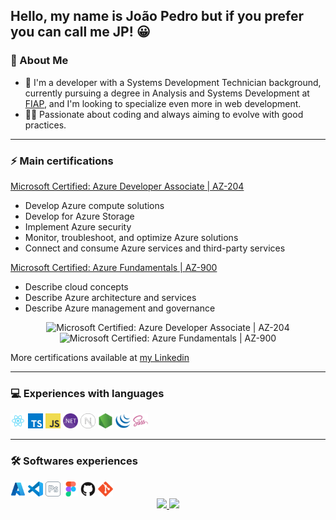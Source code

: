 ## Hello, my name is João Pedro but if you prefer you can call me JP! 😀

<h3>🚀 About Me</h3>
<div>
  <ul>
    <li>🌱 I'm a developer with a Systems Development Technician background, currently pursuing a degree in Analysis and Systems Development at <a href="https://www.fiap.com.br/" target="_blank">FIAP</a>, and I'm looking to specialize even more in web development.</li>
    <li>👨‍💻 Passionate about coding and always aiming to evolve with good practices.</li>
  </ul>
</div>


---

<h3>⚡ Main certifications</h3>

<div>
  <a href="https://learn.microsoft.com/pt-br/users/joaopelisson/credentials/f579cd1cdb3cf3af" target="_blank">Microsoft Certified: Azure Developer Associate | AZ-204</a>
  <ul>
    <li>Develop Azure compute solutions</li>
    <li>Develop for Azure Storage</li>
    <li>Implement Azure security</li>
    <li>Monitor, troubleshoot, and optimize Azure solutions</li>
    <li>Connect and consume Azure services and third-party services</li>
  </ul>

  <a href="https://learn.microsoft.com/pt-br/users/joaopelisson/credentials/b1abd4830a8ebbe" target="_blank">Microsoft Certified: Azure Fundamentals | AZ-900</a>
  <ul>
    <li>Describe cloud concepts</li>
    <li>Describe Azure architecture and services</li>
    <li>Describe Azure management and governance</li>
  </ul>

  <div align="center">
      <img src="https://learn.microsoft.com/pt-br/media/learn/certification/badges/microsoft-certified-associate-badge.svg" width="170"  alt="Microsoft Certified: Azure Developer Associate | AZ-204" />
      <img src="https://learn.microsoft.com/pt-br/media/learn/certification/badges/microsoft-certified-fundamentals-badge.svg" width="170" alt="Microsoft Certified: Azure Fundamentals | AZ-900" />
  </div>

  <p>More certifications available at <a href="https://www.linkedin.com/in/joaopedrovp/" target="_blank">my Linkedin</a></p>
  
</div>

---

<h3>💻 Experiences with languages</h3>
<div>
  <img src="https://raw.githubusercontent.com/github/explore/80688e429a7d4ef2fca1e82350fe8e3517d3494d/topics/react/react.png" title="react and react-native" height="24px" />
  <img src="https://raw.githubusercontent.com/github/explore/80688e429a7d4ef2fca1e82350fe8e3517d3494d/topics/typescript/typescript.png" title="typescript" height="24px" />
  <img src="https://raw.githubusercontent.com/github/explore/80688e429a7d4ef2fca1e82350fe8e3517d3494d/topics/javascript/javascript.png" title="javascript" height="24px" />  
  <img src="https://raw.githubusercontent.com/github/explore/80688e429a7d4ef2fca1e82350fe8e3517d3494d/topics/dotnet/dotnet.png" title="DOTNET" height="24px" />  
  <img src="https://raw.githubusercontent.com/devicons/devicon/2ae2a900d2f041da66e950e4d48052658d850630/icons/nextjs/nextjs-line.svg" title="nextJS" height="24px" />
  <img src="https://raw.githubusercontent.com/devicons/devicon/2ae2a900d2f041da66e950e4d48052658d850630/icons/nodejs/nodejs-original.svg" title="nodeJS" height="24px" />
  <img src="https://raw.githubusercontent.com/devicons/devicon/2ae2a900d2f041da66e950e4d48052658d850630/icons/jquery/jquery-original.svg" title="jquery" height="24px" />
  <img src="https://raw.githubusercontent.com/devicons/devicon/2ae2a900d2f041da66e950e4d48052658d850630/icons/sass/sass-original.svg" title="sass" height="24px" />  
</div>

---

<h3>🛠️ Softwares experiences</h3>
<div>
<img src="https://raw.githubusercontent.com/github/explore/80688e429a7d4ef2fca1e82350fe8e3517d3494d/topics/azure/azure.png" title="Azure" height="24px" />
 <img src="https://raw.githubusercontent.com/devicons/devicon/2ae2a900d2f041da66e950e4d48052658d850630/icons/vscode/vscode-original.svg" title="vscode" height="24px">
 <img src="https://raw.githubusercontent.com/devicons/devicon/2ae2a900d2f041da66e950e4d48052658d850630/icons/photoshop/photoshop-line.svg" title="photoshop" height="24px">  
 <img src="https://raw.githubusercontent.com/devicons/devicon/2ae2a900d2f041da66e950e4d48052658d850630/icons/figma/figma-original.svg" title="figma" height="24px">  
    <img src="https://raw.githubusercontent.com/devicons/devicon/1119b9f84c0290e0f0b38982099a2bd027a48bf1/icons/github/github-original.svg" title="github" height="24px" />
  <img src="https://raw.githubusercontent.com/devicons/devicon/1119b9f84c0290e0f0b38982099a2bd027a48bf1/icons/git/git-original.svg" title="git" height="24px" />
</div>

<div  align="center">
    <a href="https://github.com/joaopelisson">
    <img height="140px"  src="https://github-readme-stats.vercel.app/api/top-langs?username=joaopelisson&layout=compact&langs_count=7&theme=dark"/>
  </a> <img height="140px"  src="https://i.giphy.com/media/qgQUggAC3Pfv687qPC/giphy.webp" />
  
</div>
